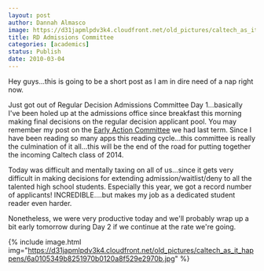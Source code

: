 ```yaml
---
layout: post
author: Dannah Almasco
image: https://d31japmlpdv3k4.cloudfront.net/old_pictures/caltech_as_it_happens/6a0105349b8251970b0120a8f52c0b970b.jpg
title: RD Admissions Committee
categories: [academics]
status: Publish
date: 2010-03-04
---
```



Hey guys...this is going to be a short post as I am in dire need of a nap right now.

Just got out of Regular Decision Admissions Committee Day 1...basically I've been holed up at the admissions office since breakfast this morning making final decisions on the regular decision applicant pool. You may remember my post on the <a href="https://caltech.typepad.com/caltech_as_it_happens/2009/12/ea-admissions-committee-my-anniversary.html">Early Action Committee</a> we had last term. Since I have been reading so many apps this reading cycle...this committee is really the culmination of it all...this will be the end of the road for putting together the incoming Caltech class of 2014.

Today was difficult and mentally taxing on all of us...since it gets very difficult in making decisions for extending admission/waitlist/deny to all the talented high school students. Especially this year, we got a record number of applicants! INCREDIBLE....but makes my job as a dedicated student reader even harder.

Nonetheless, we were very productive today and we'll probably wrap up a bit early tomorrow during Day 2 if we continue at the rate we're going. 


{% include image.html img="https://d31japmlpdv3k4.cloudfront.net/old_pictures/caltech_as_it_happens/6a0105349b8251970b0120a8f529e2970b.jpg" %}
